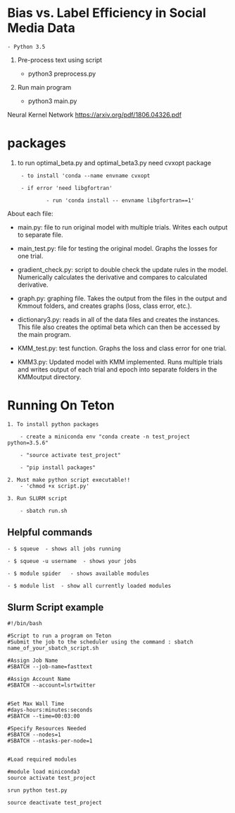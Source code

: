 # Bias vs. Label Efficiency in Social Media Data


	- Python 3.5 


1. Pre-process text using script

	- python3 preprocess.py

2. Run main program

	- python3 main.py




Neural Kernel Network https://arxiv.org/pdf/1806.04326.pdf




# packages


1. to run optimal_beta.py and optimal_beta3.py need cvxopt package

        - to install 'conda --name envname cvxopt

        - if error 'need libgfortran'

                - run 'conda install -- envname libgfortran==1'



About each file:

- main.py: file to run original model with multiple trials. Writes each output to separate file.

- main_test.py: file for testing the original model. Graphs the losses for one trial.

- gradient_check.py: script to double check the update rules in the model. Numerically calculates the derivative and compares to calculated derivative.

- graph.py: graphing file. Takes the output from the files in the output and Kmmout folders, and creates graphs (loss, class error, etc.).

- dictionary3.py: reads in all of the data files and creates the instances. This file also creates the optimal beta which can then be accessed by the main program.

- KMM_test.py: test function. Graphs the loss and class error for one trial.

- KMM3.py: Updated model with KMM implemented. Runs multiple trials and writes output of each trial and epoch into separate folders in the KMMoutput directory.

 

# Running On Teton

	1. To install python packages

		- create a miniconda env "conda create -n test_project python=3.5.6"

		- "source activate test_project"
		
		- "pip install packages"

	2. Must make python script executable!!
		- 'chmod +x script.py'

	3. Run SLURM script
	
		- sbatch run.sh 	

	
## Helpful commands

	- $ squeue  - shows all jobs running
 
	- $ squeue -u username  - shows your jobs

	- $ module spider   - shows available modules

	- $ module list  - show all currently loaded modules



## Slurm Script example

	#!/bin/bash

	#Script to run a program on Teton
	#Submit the job to the scheduler using the command : sbatch name_of_your_sbatch_script.sh

	#Assign Job Name
	#SBATCH --job-name=fasttext

	#Assign Account Name
	#SBATCH --account=lsrtwitter	


	#Set Max Wall Time
	#days-hours:minutes:seconds
	#SBATCH --time=00:03:00

	#Specify Resources Needed
	#SBATCH --nodes=1
	#SBATCH --ntasks-per-node=1


	#Load required modules

	#module load miniconda3
	source activate test_project

	srun python test.py

	source deactivate test_project








